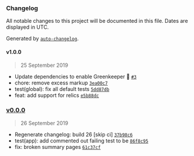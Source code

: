 ### Changelog

All notable changes to this project will be documented in this file. Dates are displayed in UTC.

Generated by [`auto-changelog`](https://github.com/CookPete/auto-changelog).

#### v1.0.0

> 25 September 2019

- Update dependencies to enable Greenkeeper 🌴 [`#3`](https://github.com/codemastermick/FrameTracker/pull/3)
- chore: remove excess markup [`3ea00c7`](https://github.com/codemastermick/FrameTracker/commit/3ea00c7c6f8869517be9977a6fcfba7c14858ea1)
- test(global): fix all default tests [`5dd87db`](https://github.com/codemastermick/FrameTracker/commit/5dd87dbbba4a81442a3dacb085722bd9104abc2d)
- feat: add support for relics [`e5b88dc`](https://github.com/codemastermick/FrameTracker/commit/e5b88dc2a344fad9431ed5b95d1b6f7980fa2b09)

### [v0.0.0](https://github.com/codemastermick/FrameTracker/compare/v1.0.0...v0.0.0)

> 26 September 2019

- Regenerate changelog: build 26 [skip ci] [`37b98c6`](https://github.com/codemastermick/FrameTracker/commit/37b98c6088a319ca3ed762061989b00aa63172fd)
- test(app): add commented out failing test to be [`86f8c95`](https://github.com/codemastermick/FrameTracker/commit/86f8c959925712ee8721eef0a2ac7ddb6a921dbc)
- fix: broken summary pages [`61c37cf`](https://github.com/codemastermick/FrameTracker/commit/61c37cfee43576558a632962fba59d3f649d4099)
